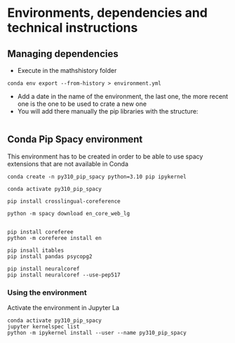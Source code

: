 # Environments, dependencies and technical instructions




## Managing dependencies

* Execute in the mathshistory folder

```
conda env export --from-history > environment.yml
```

* Add a date in the name of the environment, the last one, the more recent one is the one to be used to crate a new one
* You will add there manually the pip libraries with the structure:
```

```


## Conda Pip Spacy environment

This environment has to be created in order to be able to use spacy extensions 
that are not available in Conda

```
conda create -n py310_pip_spacy python=3.10 pip ipykernel

conda activate py310_pip_spacy

pip install crosslingual-coreference

python -m spacy download en_core_web_lg


pip install coreferee
python -m coreferee install en

pip insall itables
pip install pandas psycopg2

pip install neuralcoref
pip install neuralcoref --use-pep517
```

### Using the environment

Activate the environment in Jupyter La

```
conda activate py310_pip_spacy
jupyter kernelspec list
python -m ipykernel install --user --name py310_pip_spacy
```